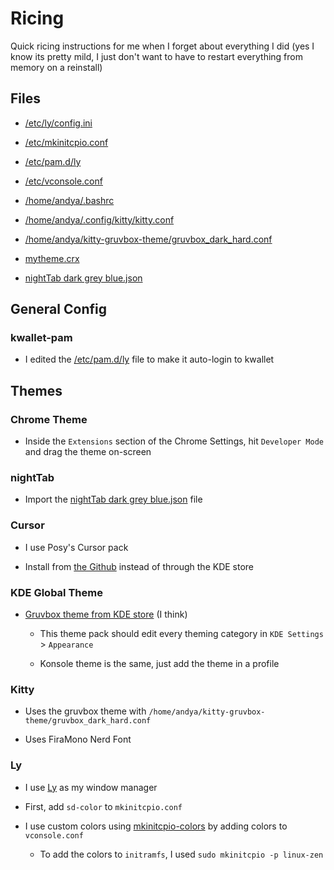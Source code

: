 # Ricing

Quick ricing instructions for me when I forget about everything I did (yes I know its pretty mild, I just don't want to have to restart everything from memory on a reinstall)

## Files

- [/etc/ly/config.ini](config.ini)
- [/etc/mkinitcpio.conf](mkinitcpio.conf)
- [/etc/pam.d/ly](ly)
- [/etc/vconsole.conf](vconsole.conf)
- [/home/andya/.bashrc](.bashrc)
- [/home/andya/.config/kitty/kitty.conf](kitty.conf)
- [/home/andya/kitty-gruvbox-theme/gruvbox_dark_hard.conf](gruvbox_dark_hard.conf)

- [mytheme.crx](mytheme.crx)
- [nightTab dark grey blue.json](nightTab%20dark%20grey%20blue.json)

## General Config

### kwallet-pam

- I edited the [/etc/pam.d/ly](ly) file to make it auto-login to kwallet

## Themes

### Chrome Theme

- Inside the `Extensions` section of the Chrome Settings, hit `Developer Mode` and drag the theme on-screen

### nightTab

- Import the [nightTab dark grey blue.json](nightTab%20dark%20grey%20blue.json) file

### Cursor

- I use Posy's Cursor pack

- Install from [the Github](https://github.com/simtrami/posy-improved-cursor-linux) instead of through the KDE store

### KDE Global Theme

- [Gruvbox theme from KDE store](https://store.kde.org/p/1327723) (I think)

  - This theme pack should edit every theming category in `KDE Settings` > `Appearance`

  - Konsole theme is the same, just add the theme in a profile

### Kitty

- Uses the gruvbox theme with `/home/andya/kitty-gruvbox-theme/gruvbox_dark_hard.conf`

- Uses FiraMono Nerd Font

### Ly

- I use [Ly](https://github.com/fairyglade/ly) as my window manager

- First, add `sd-color` to `mkinitcpio.conf`

- I use custom colors using [mkinitcpio-colors](https://github.com/evanpurkhiser/mkinitcpio-colors) by adding colors to `vconsole.conf`

  - To add the colors to `initramfs`, I used `sudo mkinitcpio -p linux-zen`
